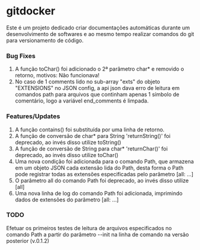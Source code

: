 # gitdocker

Este é um projeto dedicado criar documentações automáticas durante um desenvolvimento de softwares e ao mesmo tempo realizar comandos do git para versionamento de código.

### Bug Fixes

1. A função toChar() foi adicionado o 2ª parâmetro char* e removido o retorno, motivos: Não funcionava!
2. No caso de 1 comments lido no sub-array "exts" do objeto "EXTENSIONS" no JSON config, a api json dava erro de leitura em comandos path para arquivos que continham apenas 1 símbolo de comentário, logo a variável end_comments é limpada.

### Features/Updates

1. A função contains() foi substituída por uma linha de retorno.
2. A função de conversão de char* para String 'returnString()' foi deprecado, ao invés disso utilize toString()
3. A função de conversão de String para char* 'returnChar()' foi deprecado, ao invés disso utilize toChar()
4. Uma nova condição foi adicionada para o comando Path, que armazena em um objeto JSON cada extensão lida do Path, desta forma o Path pode registrar todas as extensões especificadas pelo parâmetro [all: ...]
5. O parâmetro all do comando Path foi deprecado, ao invés disso utilize [all]
6. Uma nova linha de log do comando Path foi adicionada, imprimindo dados de extensões do parâmetro [all: ...]

### TODO 

Efetuar os primeiros testes de leitura de arquivos especificados no comando Path a partir do parâmetro --init na linha de comando na versão posterior (v.0.1.2)
